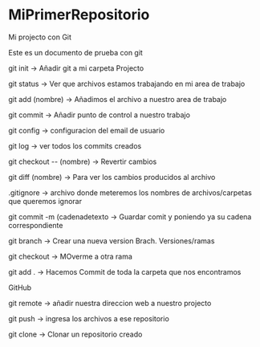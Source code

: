 # MiPrimerRepositorio
Mi projecto con Git

Este es un documento de prueba con git


git init -> Añadir git a mi carpeta Projecto

git status -> Ver que archivos estamos trabajando en mi area de trabajo

git add (nombre) -> Añadimos el archivo a nuestro area de trabajo

git commit -> Añadir punto de control a nuestro trabajo

git config -> configuracion del email de usuario

git log -> ver todos los commits creados

git checkout -- (nombre) -> Revertir cambios

git diff (nombre) -> Para ver los cambios producidos al archivo

.gitignore -> archivo donde meteremos los nombres de archivos/carpetas que queremos ignorar

git commit -m (cadenadetexto -> Guardar comit y poniendo ya su cadena correspondiente

git branch <branch name> -> Crear una nueva version Brach. Versiones/ramas
  
git checkout <branch name> -> MOverme a otra rama
  
git add . -> Hacemos Commit de toda la carpeta que nos encontramos
  
  
  GitHub
  
  git remote ->  añadir nuestra direccion web a nuestro projecto
  
  git push -> ingresa los archivos a ese repositorio

  git clone -> Clonar un repositorio creado

